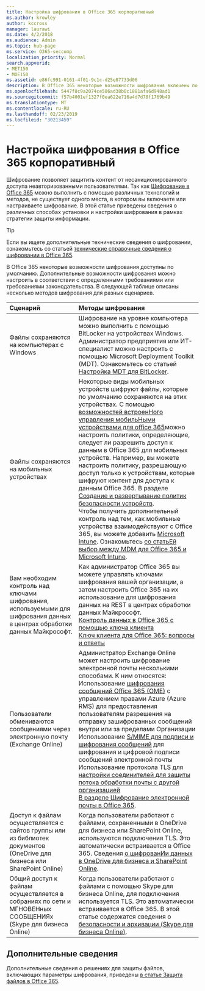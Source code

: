 ```yaml
---
title: Настройка шифрования в Office 365 корпоративный
ms.author: krowley
author: kccross
manager: laurawi
ms.date: 4/2/2018
ms.audience: Admin
ms.topic: hub-page
ms.service: O365-seccomp
localization_priority: Normal
search.appverid:
- MET150
- MOE150
ms.assetid: e86fc991-0161-4f01-9c1c-d25e87733d06
description: В Office 365 некоторые возможности шифрования включены по умолчанию; другие возможности можно настроить в соответствии с определенными требованиями соответствия требованиям или юридическим требованиям.
ms.openlocfilehash: 5447f8c9a2074ce586ad38b0c1881afa6d948ad1
ms.sourcegitcommit: f57b4001ef1327f0ea622e716a4d7d78f1769b49
ms.translationtype: MT
ms.contentlocale: ru-RU
ms.lasthandoff: 02/23/2019
ms.locfileid: "30213459"
---
```

# <a name="set-up-encryption-in-office-365-enterprise"></a>Настройка шифрования в Office 365 корпоративный

Шифрование позволяет защитить контент от несанкционированного доступа неавторизованными пользователями. Так как [Шифрование в Office 365](encryption.md) можно выполнить с помощью различных технологий и методов, не существует одного места, в котором вы включаете или настраиваете шифрование. В этой статье приведены сведения о различных способах установки и настройки шифрования в рамках стратегии защиты информации. 
  
> [!TIP]
> Если вы ищете дополнительные технические сведения о шифровании, ознакомьтесь со статьей [технические справочные сведения о шифровании в Office 365](technical-reference-details-about-encryption.md). 
  
В Office 365 некоторые возможности шифрования доступны по умолчанию. Дополнительные возможности шифрования можно настроить в соответствии с определенными требованиями или требованиями законодательства. В следующей таблице описаны несколько методов шифрования для разных сценариев.
  
|**Сценарий**|**Методы шифрования**|
|:-----|:-----|
|Файлы сохраняются на компьютерах с Windows  <br/> |Шифрование на уровне компьютера можно выполнить с помощью BitLocker на устройствах Windows. Администратор предприятия или ИТ-специалист можно настроить с помощью Microsoft Deployment Toolkit (MDT). Ознакомьтесь со статьей [Настройка MDT для BitLocker](https://go.microsoft.com/fwlink/?linkid=849282).<br/> |
|Файлы сохраняются на мобильных устройствах  <br/> |Некоторые виды мобильных устройств шифруют файлы, которые по умолчанию сохраняются на этих устройствах. С помощью [возможностей встроенНого управления мобильНыми устройствами для office 365](https://support.office.com/article/a1da44e5-7475-4992-be91-9ccec25905b0)можно настроить политики, определяющие, следует ли разрешить доступ к данным в Office 365 для мобильных устройств. Например, вы можете настроить политику, разрешающую доступ только к устройствам, которые шифруют контент для доступа к данным Office 365. В разделе [Создание и развертывание политик безопасности устройств](https://support.office.com/article/d310f556-8bfb-497b-9bd7-fe3c36ea2fd6).<br/> Чтобы получить дополнительный контроль над тем, как мобильные устройства взаимодействуют с Office 365, вы можете добавить [Microsoft Intune](https://aka.ms/qzln04). Ознакомьтесь [со статьЕй выбор между MDM для Office 365 и Microsoft Intune](https://support.office.com/article/c93d9ab9-efb2-4349-9b93-30c30562ee22).<br/> |
|Вам необходим контроль над ключами шифрования, используемыми для шифрования данных в центрах обработки данных Майкрософт.  <br/> | Как администратор Office 365 вы можете управлять ключами шифрования вашей организации, а затем настроить Office 365 на их использование для шифрования данных на REST в центрах обработки данных Майкрософт.  <br/> [Контроль данных в Office 365 с помощью ключа клиента](controlling-your-data-using-customer-key.md) <br/> [Ключ клиента для Office 365: вопросы и ответы](service-encryption-with-customer-key-faq.md) <br/> |
|Пользователи обмениваются сообщениями через электронную почту (Exchange Online)  <br/> | Администратор Exchange Online может настроить шифрование электронной почты несколькими способами. К ним относятся:<br/>  Использование [шифрования сообщений Office 365 (OME)](set-up-new-message-encryption-capabilities.md) с управлением правами Azure (Azure RMS) для предоставления пользователям разрешения на отправку зашифрованных сообщений внутри или за пределами Организации  <br/>  Использование [S/MIME для подписи и шифрования сообщений](https://aka.ms/c6dozg) для шифрования и цифровой подписи сообщений электронной почты  <br/>  Использование протокола TLS для [настройки соединителей для защиты потока обработки почты с другой организацией](https://aka.ms/hs809p) <br/>  [В разделе Шифрование электронной почты в Office 365](https://aka.ms/hic3f7).  <br/> |
|Доступ к файлам осуществляется с сайтов группы или из библиотек документов (OneDrive для бизнеса или SharePoint Online)  <br/> |Когда пользователи работают с файлами, сохраненными в OneDrive для бизнеса или SharePoint Online, используются подключения TLS. Это автоматически встраивается в Office 365. Сведения [о шифрованИи данных в OneDrive для бизнеса и SharePoint Online](https://go.microsoft.com/fwlink/?linkid=526379).<br/> |
|Общий доступ к файлам осуществляется в собраниях по сети и МГНОВЕНных СООБЩЕНИЯх (Skype для бизнеса Online)  <br/> |Когда пользователи работают с файлами с помощью Skype для бизнеса Online, для подключения используется TLS. Это автоматически встраивается в Office 365. В этой статье содержатся сведения о [безопасности и архивации (Skype для бизнеса Online)](https://aka.ms/nuq4ws).<br/> |
   
## <a name="additional-information"></a>Дополнительные сведения

Дополнительные сведения о решениях для защиты файлов, включающих параметры шифрования, приведены [в статье Защита файлов в Office 365](https://www.microsoft.com/en-us/download/details.aspx?id=55523).
  

